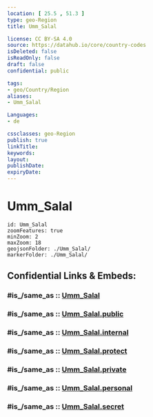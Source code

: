 ```yaml
---
location: [ 25.5 , 51.3 ] 
type: geo-Region
title: Umm_Salal

license: CC BY-SA 4.0
source: https://datahub.io/core/country-codes
isDeleted: false
isReadOnly: false
draft: false
confidential: public

tags:
- geo/Country/Region
aliases:
- Umm_Salal

Languages:
- de

cssclasses: geo-Region
publish: true
linkTitle: 
keywords: 
layout: 
publishDate: 
expiryDate: 
---
```


# Umm_Salal

```leaflet
id: Umm_Salal
zoomFeatures: true 
minZoom: 2 
maxZoom: 18
geojsonFolder: ./Umm_Salal/
markerFolder: ./Umm_Salal/
```


## Confidential Links & Embeds: 

### #is_/same_as :: [Umm_Salal](/_Standards/Earth/Continent/Asia/Asia~West/Qatar/municipalities~Qatar/Umm_Salal.md) 

### #is_/same_as :: [Umm_Salal.public](/_public/Earth/Continent/Asia/Asia~West/Qatar/municipalities~Qatar/Umm_Salal.public.md) 

### #is_/same_as :: [Umm_Salal.internal](/_internal/Earth/Continent/Asia/Asia~West/Qatar/municipalities~Qatar/Umm_Salal.internal.md) 

### #is_/same_as :: [Umm_Salal.protect](/_protect/Earth/Continent/Asia/Asia~West/Qatar/municipalities~Qatar/Umm_Salal.protect.md) 

### #is_/same_as :: [Umm_Salal.private](/_private/Earth/Continent/Asia/Asia~West/Qatar/municipalities~Qatar/Umm_Salal.private.md) 

### #is_/same_as :: [Umm_Salal.personal](/_personal/Earth/Continent/Asia/Asia~West/Qatar/municipalities~Qatar/Umm_Salal.personal.md) 

### #is_/same_as :: [Umm_Salal.secret](/_secret/Earth/Continent/Asia/Asia~West/Qatar/municipalities~Qatar/Umm_Salal.secret.md)

